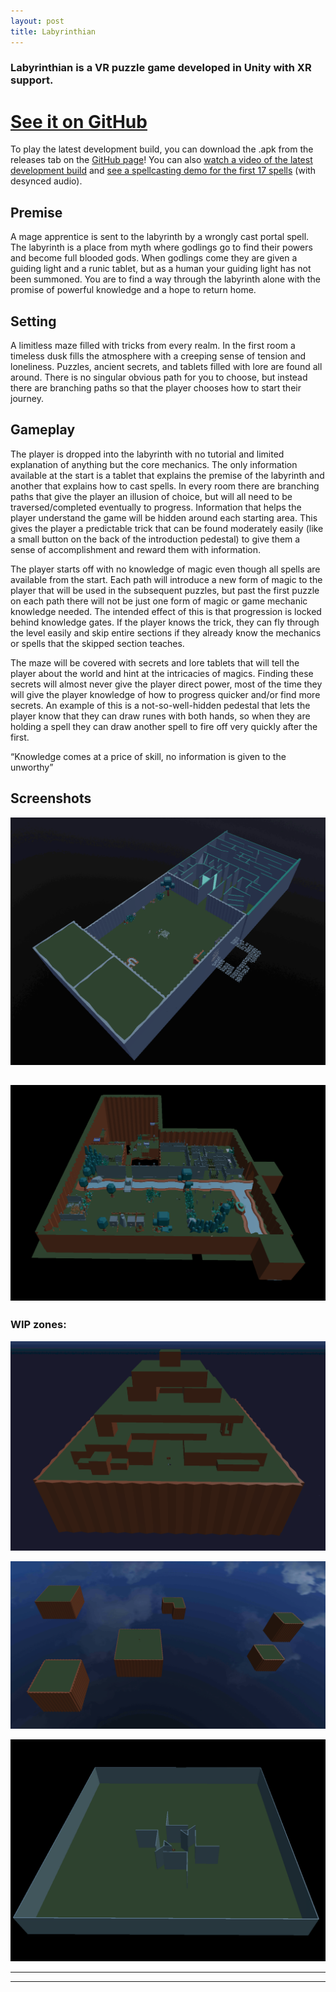 ```yaml
---
layout: post
title: Labyrinthian
---
```

### Labyrinthian is a VR puzzle game developed in Unity with XR support. ###


# [See it on GitHub](https://github.com/ElliotHume/LabyrinthianVR) #
To play the latest development build, you can download the .apk from the releases tab on the [GitHub page](https://github.com/ElliotHume/LabyrinthianVR)!
You can also [watch a video of the latest development build](https://drive.google.com/file/d/1mNEqmbB7N3NgcfvjMQDKSJ-hcn0eGVX3/view?usp=sharing) and [see a spellcasting demo for the first 17 spells](https://drive.google.com/file/d/1jE3I2p1PMfhViooRWt6XInkQ_wLuQmcu/view?usp=sharing) (with desynced audio).

## Premise ##
A mage apprentice is sent to the labyrinth by a wrongly cast portal spell. The labyrinth is a place from myth where godlings go to find their powers and become full blooded gods. When godlings come they are given a guiding light and a runic tablet, but as a human your guiding light has not been summoned. You are to find a way through the labyrinth alone with the promise of powerful knowledge and a hope to return home.

## Setting ##
A limitless maze filled with tricks from every realm. In the first room a timeless dusk fills the atmosphere with a creeping sense of tension and loneliness. Puzzles, ancient secrets, and tablets filled with lore are found all around. There is no singular obvious path for you to choose, but instead there are branching paths so that the player chooses how to start their journey.

## Gameplay ##
The player is dropped into the labyrinth with no tutorial and limited explanation of anything but the core mechanics. The only information available at the start is a tablet that explains the premise of the labyrinth and another that explains how to cast spells. In every room there are branching paths that give the player an illusion of choice, but will all need to be traversed/completed eventually to progress. Information that helps the player understand the game will be hidden around each starting area. This gives the player a predictable trick that can be found moderately easily (like a small button on the back of the introduction pedestal) to give them a sense of accomplishment and reward them with information.

The player starts off with no knowledge of magic even though all spells are available from the start. Each path will introduce a new form of magic to the player that will be used in the subsequent puzzles, but past the first puzzle on each path there will not be just one form of magic or game mechanic knowledge needed. The intended effect of this is that progression is locked behind knowledge gates. If the player knows the trick, they can fly through the level easily and skip entire sections if they already know the mechanics or spells that the skipped section teaches.

The maze will be covered with secrets and lore tablets that will tell the player about the world and hint at the intricacies of magics. Finding these secrets will almost never give the player direct power, most of the time they will give the player knowledge of how to progress quicker and/or find more secrets. An example of this is a not-so-well-hidden pedestal that lets the player know that they can draw runes with both hands, so when they are holding a spell they can draw another spell to fire off very quickly after the first.

“Knowledge comes at a price of skill, no information is given to the unworthy” 

## Screenshots ##

![Starting room of the Labyrinth](../images/FirstZone2.PNG) 

![First zone of the Elemental Path](../images/ElementalZone0.PNG) 
<br />
----
### WIP zones: ###

![First zone of the Arcane Path](../images/ArcaneZone0.PNG) 

![First zone of the Mortal Path](../images/MortalZone0.PNG) 

![First zone of the Planar Path](../images/PlanarZone0.PNG) 

----
****
